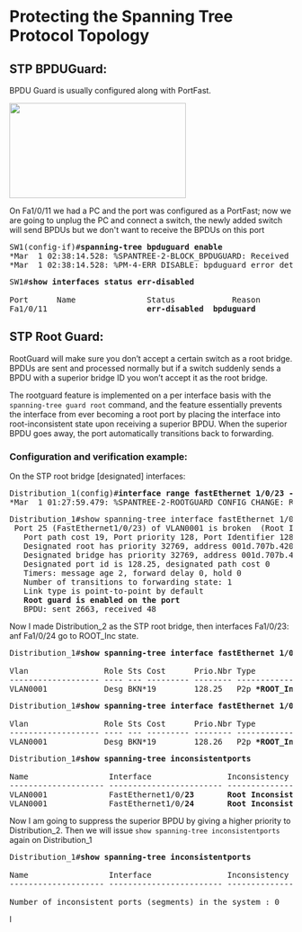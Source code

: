 # Protecting the Spanning Tree Protocol Topology
## STP BPDUGuard:
BPDU Guard is usually configured along with PortFast.

<img src="https://user-images.githubusercontent.com/31813625/32732992-26adafdc-c85c-11e7-9958-7079c962c715.png" width="314" height="169" />

On Fa1/0/11 we had a PC and the port was configured as a PortFast; now
we are going to unplug the PC and connect a switch, the newly added switch
will send BPDUs but we don't want to receive the BPDUs on this port
<pre>
SW1(config-if)#<b>spanning-tree bpduguard enable</b>
*Mar  1 02:38:14.528: %SPANTREE-2-BLOCK_BPDUGUARD: Received BPDU on port Fa1/0/11 with BPDU Guard enabled. Disabling port.
*Mar  1 02:38:14.528: %PM-4-ERR_DISABLE: bpduguard error detected on Fa1/0/11, <b>putting Fa1/0/11 in err-disable state</b>
</pre>
<pre>
SW1#<b>show interfaces status err-disabled</b>

Port      Name               Status            Reason               Err-disabled Vlans
Fa1/0/11                     <b>err-disabled  bpduguard</b>
</pre>
## STP Root Guard:
RootGuard will make sure you don’t accept a certain switch as a root
bridge. BPDUs are sent and processed normally but if a switch suddenly
sends a BPDU with a superior bridge ID you won’t accept it as the root
bridge.

The rootguard feature is implemented on a per interface basis with the
`spanning-tree guard root` command, and the feature essentially prevents
the interface from ever becoming a root port by placing the interface
into root-inconsistent state upon receiving a superior BPDU.  When the
superior BPDU goes away, the port automatically transitions back to
forwarding.
### Configuration and verification example:
On the STP root bridge [designated] interfaces:
<pre>
Distribution_1(config)#<b>interface range fastEthernet 1/0/23 - 24</b>
*Mar  1 01:27:59.479: %SPANTREE-2-ROOTGUARD_CONFIG_CHANGE: Root guard enabled on port FastEthernet1/0/23.
</pre>
<pre>
Distribution_1#show spanning-tree interface fastEthernet 1/0/23 detail
 Port 25 (FastEthernet1/0/23) of VLAN0001 is broken  (Root Inconsistent)
   Port path cost 19, Port priority 128, Port Identifier 128.25.
   Designated root has priority 32769, address 001d.707b.4200
   Designated bridge has priority 32769, address 001d.707b.4200
   Designated port id is 128.25, designated path cost 0
   Timers: message age 2, forward delay 0, hold 0
   Number of transitions to forwarding state: 1
   Link type is point-to-point by default
   <b>Root guard is enabled on the port</b>
   BPDU: sent 2663, received 48
</pre>
Now I made Distribution_2 as the STP root bridge, then interfaces Fa1/0/23:
anf Fa1/0/24 go to ROOT_Inc state.
<pre>
Distribution_1#<b>show spanning-tree interface fastEthernet 1/0/23</b>

Vlan                Role Sts Cost      Prio.Nbr Type
------------------- ---- --- --------- -------- --------------------------------
VLAN0001            Desg BKN*19        128.25   P2p <b>*ROOT_Inc</b>
</pre>
<pre>
Distribution_1#<b>show spanning-tree interface fastEthernet 1/0/24</b>

Vlan                Role Sts Cost      Prio.Nbr Type
------------------- ---- --- --------- -------- --------------------------------
VLAN0001            Desg BKN*19        128.26   P2p <b>*ROOT_Inc</b>
</pre>
<pre>
Distribution_1#<b>show spanning-tree inconsistentports</b>

Name                 Interface                Inconsistency
-------------------- ------------------------ ------------------
VLAN0001             FastEthernet1/0/<b>23</b>       <b>Root Inconsistent</b>
VLAN0001             FastEthernet1/0/<b>24</b>       <b>Root Inconsistent</b>
</pre>
Now I am going to suppress the superior BPDU by giving a higher priority
to Distribution_2. Then we will issue `show spanning-tree inconsistentports`
again on Distribution_1
<pre>
Distribution_1#<b>show spanning-tree inconsistentports</b>

Name                 Interface                Inconsistency
-------------------- ------------------------ ------------------

Number of inconsistent ports (segments) in the system : 0
</pre>I